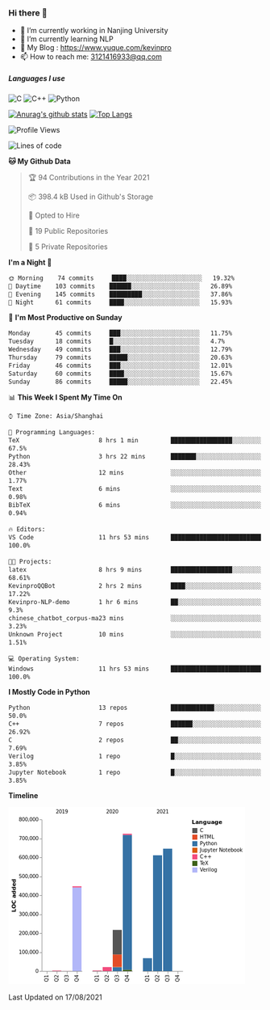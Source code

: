 ### Hi there 👋

- 🔭 I’m currently working in Nanjing University
- 🌱 I’m currently learning NLP
- 👯 My Blog : https://www.yuque.com/kevinpro
- 📫 How to reach me: 3121416933@qq.com

##### Languages I use
![C](https://img.shields.io/badge/-C-000000?style=flat&logo=c)
![C++](https://img.shields.io/badge/-C++-000000?style=flat&logo=c%2B%2B)
![Python](https://img.shields.io/badge/-Python-000000?style=flat&logo=python)

[![Anurag's github stats](https://github-readme-stats.vercel.app/api?username=Ricardokevins)](https://github.com/anuraghazra/github-readme-stats)
[![Top Langs](https://github-readme-stats.vercel.app/api/top-langs/?username=Ricardokevins)](https://github.com/anuraghazra/github-readme-stats)

<!--START_SECTION:waka-->
![Profile Views](http://img.shields.io/badge/Profile%20Views-0-blue)

![Lines of code](https://img.shields.io/badge/From%20Hello%20World%20I%27ve%20Written-2.7%20million%20lines%20of%20code-blue)

**🐱 My Github Data** 

> 🏆 94 Contributions in the Year 2021
 > 
> 📦 398.4 kB Used in Github's Storage 
 > 
> 💼 Opted to Hire
 > 
> 📜 19 Public Repositories 
 > 
> 🔑 5 Private Repositories  
 > 
**I'm a Night 🦉** 

```text
🌞 Morning    74 commits     ████░░░░░░░░░░░░░░░░░░░░░   19.32% 
🌆 Daytime    103 commits    ██████░░░░░░░░░░░░░░░░░░░   26.89% 
🌃 Evening    145 commits    █████████░░░░░░░░░░░░░░░░   37.86% 
🌙 Night      61 commits     ████░░░░░░░░░░░░░░░░░░░░░   15.93%

```
📅 **I'm Most Productive on Sunday** 

```text
Monday       45 commits     ███░░░░░░░░░░░░░░░░░░░░░░   11.75% 
Tuesday      18 commits     █░░░░░░░░░░░░░░░░░░░░░░░░   4.7% 
Wednesday    49 commits     ███░░░░░░░░░░░░░░░░░░░░░░   12.79% 
Thursday     79 commits     █████░░░░░░░░░░░░░░░░░░░░   20.63% 
Friday       46 commits     ███░░░░░░░░░░░░░░░░░░░░░░   12.01% 
Saturday     60 commits     ████░░░░░░░░░░░░░░░░░░░░░   15.67% 
Sunday       86 commits     █████░░░░░░░░░░░░░░░░░░░░   22.45%

```


📊 **This Week I Spent My Time On** 

```text
⌚︎ Time Zone: Asia/Shanghai

💬 Programming Languages: 
TeX                      8 hrs 1 min         █████████████████░░░░░░░░   67.5% 
Python                   3 hrs 22 mins       ███████░░░░░░░░░░░░░░░░░░   28.43% 
Other                    12 mins             ░░░░░░░░░░░░░░░░░░░░░░░░░   1.77% 
Text                     6 mins              ░░░░░░░░░░░░░░░░░░░░░░░░░   0.98% 
BibTeX                   6 mins              ░░░░░░░░░░░░░░░░░░░░░░░░░   0.94%

🔥 Editors: 
VS Code                  11 hrs 53 mins      █████████████████████████   100.0%

🐱‍💻 Projects: 
latex                    8 hrs 9 mins        █████████████████░░░░░░░░   68.61% 
KevinproQQBot            2 hrs 2 mins        ████░░░░░░░░░░░░░░░░░░░░░   17.22% 
Kevinpro-NLP-demo        1 hr 6 mins         ██░░░░░░░░░░░░░░░░░░░░░░░   9.3% 
chinese_chatbot_corpus-ma23 mins             ░░░░░░░░░░░░░░░░░░░░░░░░░   3.23% 
Unknown Project          10 mins             ░░░░░░░░░░░░░░░░░░░░░░░░░   1.51%

💻 Operating System: 
Windows                  11 hrs 53 mins      █████████████████████████   100.0%

```

**I Mostly Code in Python** 

```text
Python                   13 repos            ████████████░░░░░░░░░░░░░   50.0% 
C++                      7 repos             ██████░░░░░░░░░░░░░░░░░░░   26.92% 
C                        2 repos             ██░░░░░░░░░░░░░░░░░░░░░░░   7.69% 
Verilog                  1 repo              █░░░░░░░░░░░░░░░░░░░░░░░░   3.85% 
Jupyter Notebook         1 repo              █░░░░░░░░░░░░░░░░░░░░░░░░   3.85%

```


**Timeline**

![Chart not found](https://raw.githubusercontent.com/Ricardokevins/Ricardokevins/master/charts/bar_graph.png) 


 Last Updated on 17/08/2021
<!--END_SECTION:waka-->
